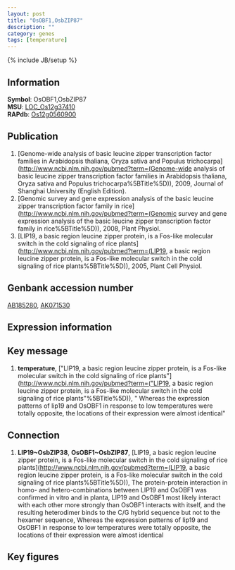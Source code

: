 ```yaml
---
layout: post
title: "OsOBF1,OsbZIP87"
description: ""
category: genes
tags: [temperature]
---
```

{% include JB/setup %}

## Information
__Symbol__: OsOBF1,OsbZIP87  
__MSU__: [LOC_Os12g37410](http://rice.plantbiology.msu.edu/cgi-bin/ORF_infopage.cgi?orf=LOC_Os12g37410)  
__RAPdb__: [Os12g0560900](http://rapdb.dna.affrc.go.jp/viewer/gbrowse_details/irgsp1?name=Os12g0560900)  

## Publication
1. [Genome-wide analysis of basic leucine zipper transcription factor families in Arabidopsis thaliana, Oryza sativa and Populus trichocarpa](http://www.ncbi.nlm.nih.gov/pubmed?term=(Genome-wide analysis of basic leucine zipper transcription factor families in Arabidopsis thaliana, Oryza sativa and Populus trichocarpa%5BTitle%5D)), 2009, Journal of Shanghai University (English Edition).
2. [Genomic survey and gene expression analysis of the basic leucine zipper transcription factor family in rice](http://www.ncbi.nlm.nih.gov/pubmed?term=(Genomic survey and gene expression analysis of the basic leucine zipper transcription factor family in rice%5BTitle%5D)), 2008, Plant Physiol.
3. [LIP19, a basic region leucine zipper protein, is a Fos-like molecular switch in the cold signaling of rice plants](http://www.ncbi.nlm.nih.gov/pubmed?term=(LIP19, a basic region leucine zipper protein, is a Fos-like molecular switch in the cold signaling of rice plants%5BTitle%5D)), 2005, Plant Cell Physiol.

## Genbank accession number
[AB185280](http://www.ncbi.nlm.nih.gov/nuccore/AB185280), [AK071530](http://www.ncbi.nlm.nih.gov/nuccore/AK071530)

## Expression information

## Key message
1. __temperature__, ["LIP19, a basic region leucine zipper protein, is a Fos-like molecular switch in the cold signaling of rice plants"](http://www.ncbi.nlm.nih.gov/pubmed?term=("LIP19, a basic region leucine zipper protein, is a Fos-like molecular switch in the cold signaling of rice plants"%5BTitle%5D)), " Whereas the expression patterns of lip19 and OsOBF1 in response to low temperatures were totally opposite, the locations of their expression were almost identical"

## Connection
1. __LIP19~OsbZIP38__, __OsOBF1~OsbZIP87__, [LIP19, a basic region leucine zipper protein, is a Fos-like molecular switch in the cold signaling of rice plants](http://www.ncbi.nlm.nih.gov/pubmed?term=(LIP19, a basic region leucine zipper protein, is a Fos-like molecular switch in the cold signaling of rice plants%5BTitle%5D)),  The protein-protein interaction in homo- and hetero-combinations between LIP19 and OsOBF1 was confirmed in vitro and in planta, LIP19 and OsOBF1 most likely interact with each other more strongly than OsOBF1 interacts with itself, and the resulting heterodimer binds to the C/G hybrid sequence but not to the hexamer sequence, Whereas the expression patterns of lip19 and OsOBF1 in response to low temperatures were totally opposite, the locations of their expression were almost identical

## Key figures



